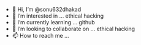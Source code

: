 - 👋 Hi, I’m @sonu632dhakad
- 👀 I’m interested in ... ethical hacking
- 🌱 I’m currently learning ... github
- 💞️ I’m looking to collaborate on ... ethical  hacking
- 📫 How to reach me ...

<!---
sonu632dhakad/sonu632dhakad is a ✨ special ✨ repository because its `README.md` (this file) appears on your GitHub profile.
You can click the Preview link to take a look at your changes.
--->
